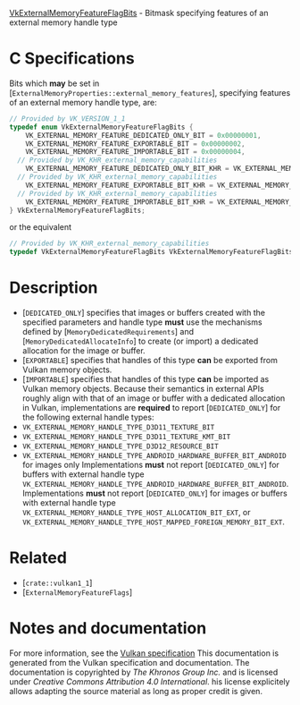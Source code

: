 [VkExternalMemoryFeatureFlagBits](https://www.khronos.org/registry/vulkan/specs/1.3-extensions/man/html/VkExternalMemoryFeatureFlagBits.html) - Bitmask specifying features of an external memory handle type

# C Specifications
Bits which  **may**  be set in
[`ExternalMemoryProperties::external_memory_features`], specifying
features of an external memory handle type, are:
```c
// Provided by VK_VERSION_1_1
typedef enum VkExternalMemoryFeatureFlagBits {
    VK_EXTERNAL_MEMORY_FEATURE_DEDICATED_ONLY_BIT = 0x00000001,
    VK_EXTERNAL_MEMORY_FEATURE_EXPORTABLE_BIT = 0x00000002,
    VK_EXTERNAL_MEMORY_FEATURE_IMPORTABLE_BIT = 0x00000004,
  // Provided by VK_KHR_external_memory_capabilities
    VK_EXTERNAL_MEMORY_FEATURE_DEDICATED_ONLY_BIT_KHR = VK_EXTERNAL_MEMORY_FEATURE_DEDICATED_ONLY_BIT,
  // Provided by VK_KHR_external_memory_capabilities
    VK_EXTERNAL_MEMORY_FEATURE_EXPORTABLE_BIT_KHR = VK_EXTERNAL_MEMORY_FEATURE_EXPORTABLE_BIT,
  // Provided by VK_KHR_external_memory_capabilities
    VK_EXTERNAL_MEMORY_FEATURE_IMPORTABLE_BIT_KHR = VK_EXTERNAL_MEMORY_FEATURE_IMPORTABLE_BIT,
} VkExternalMemoryFeatureFlagBits;
```
or the equivalent
```c
// Provided by VK_KHR_external_memory_capabilities
typedef VkExternalMemoryFeatureFlagBits VkExternalMemoryFeatureFlagBitsKHR;
```

# Description
- [`DEDICATED_ONLY`] specifies that images or buffers created with the specified parameters and handle type  **must**  use the mechanisms defined by [`MemoryDedicatedRequirements`] and [`MemoryDedicatedAllocateInfo`] to create (or import) a dedicated allocation for the image or buffer.
- [`EXPORTABLE`] specifies that handles of this type  **can**  be exported from Vulkan memory objects.
- [`IMPORTABLE`] specifies that handles of this type  **can**  be imported as Vulkan memory objects.
Because their semantics in external APIs roughly align with that of an image
or buffer with a dedicated allocation in Vulkan, implementations are
 **required**  to report [`DEDICATED_ONLY`] for
the following external handle types:
- `VK_EXTERNAL_MEMORY_HANDLE_TYPE_D3D11_TEXTURE_BIT`
- `VK_EXTERNAL_MEMORY_HANDLE_TYPE_D3D11_TEXTURE_KMT_BIT`
- `VK_EXTERNAL_MEMORY_HANDLE_TYPE_D3D12_RESOURCE_BIT`
- `VK_EXTERNAL_MEMORY_HANDLE_TYPE_ANDROID_HARDWARE_BUFFER_BIT_ANDROID` for images only
Implementations  **must**  not report
[`DEDICATED_ONLY`] for buffers with
external handle type
`VK_EXTERNAL_MEMORY_HANDLE_TYPE_ANDROID_HARDWARE_BUFFER_BIT_ANDROID`.
Implementations  **must**  not report
[`DEDICATED_ONLY`] for images or buffers
with external handle type
`VK_EXTERNAL_MEMORY_HANDLE_TYPE_HOST_ALLOCATION_BIT_EXT`, or
`VK_EXTERNAL_MEMORY_HANDLE_TYPE_HOST_MAPPED_FOREIGN_MEMORY_BIT_EXT`.

# Related
- [`crate::vulkan1_1`]
- [`ExternalMemoryFeatureFlags`]

# Notes and documentation
For more information, see the [Vulkan specification](https://www.khronos.org/registry/vulkan/specs/1.3-extensions/html/vkspec.html)
This documentation is generated from the Vulkan specification and documentation.
The documentation is copyrighted by *The Khronos Group Inc.* and is licensed under *Creative Commons Attribution 4.0 International*.
his license explicitely allows adapting the source material as long as proper credit is given.
        